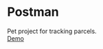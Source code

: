 # Postman
Pet project for tracking parcels.
<br>
<a href="http://postmancom.herokuapp.com">Demo</a>
